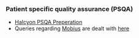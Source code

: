 ### Patient specific quality assurance (PSQA)

- [Halcyon PSQA Preperation](./halcyon_psqa.md)
- Queries regarding [Mobius](http://138.45.125.82/auth/login?came_from=http%3A%2F%2F138.45.125.82%2F) are dealt with [here](./mobius.md)
